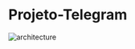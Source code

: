 # Projeto-Telegram

![architecture](https://github.com/user-attachments/assets/89bcbae4-7d9a-4439-9f96-45d9629f848f)
